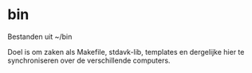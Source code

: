 # bin
Bestanden uit ~/bin 

Doel is om zaken als Makefile, stdavk-lib, templates en dergelijke hier te synchroniseren over de verschillende computers.
